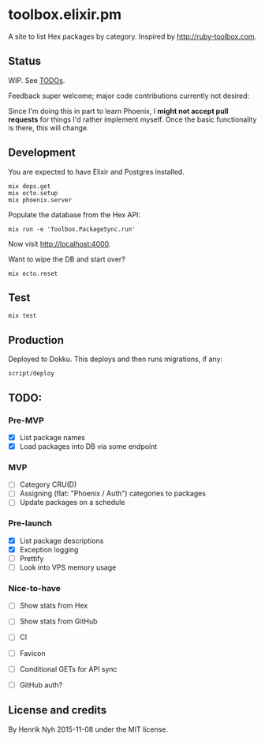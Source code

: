 # toolbox.elixir.pm

A site to list Hex packages by category. Inspired by <http://ruby-toolbox.com>.

## Status

WIP. See [TODOs](#todo).

Feedback super welcome; major code contributions currently not desired:

Since I'm doing this in part to learn Phoenix, I **might not accept pull requests** for things I'd rather implement myself. Once the basic functionality is there, this will change.


## Development

You are expected to have Elixir and Postgres installed.

    mix deps.get
    mix ecto.setup
    mix phoenix.server

Populate the database from the Hex API:

    mix run -e 'Toolbox.PackageSync.run'

Now visit <http://localhost:4000>.


Want to wipe the DB and start over?

    mix ecto.reset


## Test

    mix test


## Production

Deployed to Dokku. This deploys and then runs migrations, if any:

    script/deploy


## TODO:

### Pre-MVP
- [x] List package names
- [x] Load packages into DB via some endpoint

### MVP
- [ ] Category CRU(D)
- [ ] Assigning (flat: "Phoenix / Auth") categories to packages
- [ ] Update packages on a schedule

### Pre-launch
- [x] List package descriptions
- [x] Exception logging
- [ ] Prettify
- [ ] Look into VPS memory usage

### Nice-to-have
- [ ] Show stats from Hex
- [ ] Show stats from GitHub
- [ ] CI
- [ ] Favicon
- [ ] Conditional GETs for API sync
- [ ] GitHub auth?


## License and credits

By Henrik Nyh 2015-11-08 under the MIT license.
